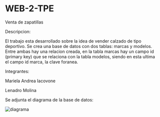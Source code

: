 # WEB-2-TPE
Venta de zapatillas

Descripcion: 

El trabajo esta desarrollado sobre la idea de vender calzado de tipo deportivo. Se crea una base de datos con dos tablas: marcas y modelos. 
Entre ambas hay una relacion creada, en la tabla marcas hay un campo id (primary key) que se relaciona con la tabla modelos, siendo en esta ultima el campo id marca, la clave foranea. 

Integrantes: 

Mariela Andrea Iacovone

Lenadro Molina

Se adjunta el diagrama de la base de datos: 

![diagrama](https://github.com/user-attachments/assets/50208a9b-7d7d-4ee7-a106-31982f4d989f)

